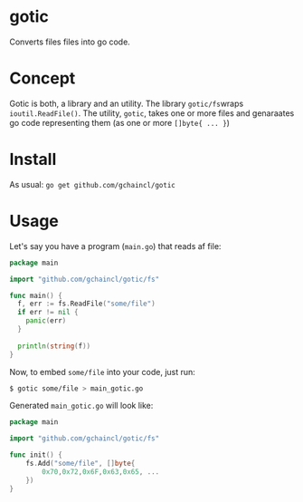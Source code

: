 # gotic
Converts files files into go code.

# Concept
Gotic is both, a library and an utility.
The library `gotic/fs`wraps `ioutil.ReadFile()`.
The utility, `gotic`, takes one or more files and genaraates go code representing
them (as one or more `[]byte{ ... }`)

# Install
As usual: `go get github.com/gchaincl/gotic`

# Usage

Let's say you have a program (`main.go`) that reads af file:

```go
package main

import "github.com/gchaincl/gotic/fs"

func main() {
  f, err := fs.ReadFile("some/file")
  if err != nil {
    panic(err)
  }
  
  println(string(f))
}

```

Now, to embed `some/file` into your code, just run:
```bash
$ gotic some/file > main_gotic.go
```

Generated `main_gotic.go` will look like:

```go
package main

import "github.com/gchaincl/gotic/fs"

func init() {
	fs.Add("some/file", []byte{ 
		0x70,0x72,0x6F,0x63,0x65, ...
	})
}
```

